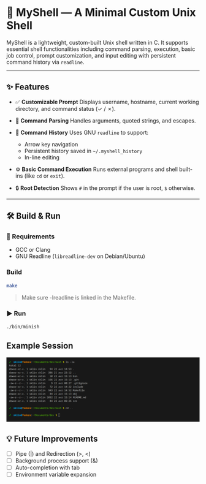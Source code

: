# 🐚 MyShell — A Minimal Custom Unix Shell

MyShell is a lightweight, custom-built Unix shell written in C. It supports essential shell functionalities including command parsing, execution, basic job control, prompt customization, and input editing with persistent command history via `readline`.

---

## ✨ Features

- ✅ **Customizable Prompt**
  Displays username, hostname, current working directory, and command status (✓ / ✗).

- 🔁 **Command Parsing**
  Handles arguments, quoted strings, and escapes.

- 📜 **Command History**
  Uses GNU `readline` to support:

  - Arrow key navigation
  - Persistent history saved in `~/.myshell_history`
  - In-line editing

- ⚙️ **Basic Command Execution**
  Runs external programs and shell built-ins (like `cd` or `exit`).

- 🔒 **Root Detection**
  Shows `#` in the prompt if the user is root, `$` otherwise.

---

## 🛠️ Build & Run

### 🔧 Requirements

- GCC or Clang
- GNU Readline (`libreadline-dev` on Debian/Ubuntu)

### Build

```bash
make
```
> Make sure -lreadline is linked in the Makefile.

### ▶️ Run

```bash
./bin/minish
```

## Example Session

![Alt text](./assets/screenshot.png)

## 💡 Future Improvements
- [ ] Pipe (|) and Redirection (>, <)
- [ ] Background process support (&)
- [ ] Auto-completion with tab
- [ ] Environment variable expansion